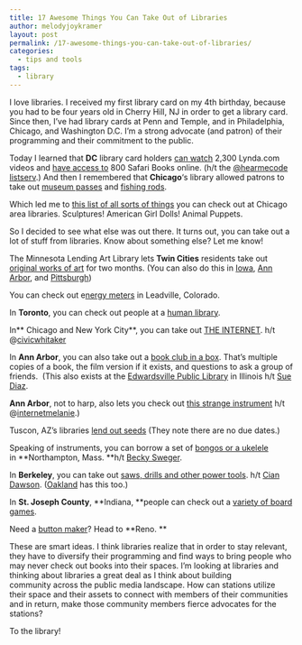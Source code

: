 ```yaml
---
title: 17 Awesome Things You Can Take Out of Libraries
author: melodyjoykramer
layout: post
permalink: /17-awesome-things-you-can-take-out-of-libraries/
categories:
  - tips and tools
tags:
  - library
---
```

I love libraries. I received my first library card on my 4th birthday, because you had to be four years old in Cherry Hill, NJ in order to get a library card. Since then, I&#8217;ve had library cards at Penn and Temple, and in Philadelphia, Chicago, and Washington D.C. I&#8217;m a strong advocate (and patron) of their programming and their commitment to the public.

Today I learned that **DC** library card holders [can watch][1] 2,300 Lynda.com videos and [have access to][1] 800 Safari Books online. (h/t the [@hearmecode listserv][2].) And then I remembered that **Chicago**&#8216;s library allowed patrons to take out [museum passes][3] and [fishing rods][4].

Which led me to [this list of all sorts of things][5] you can check out at Chicago area libraries. Sculptures! American Girl Dolls! Animal Puppets.

So I decided to see what else was out there. It turns out, you can take out a lot of stuff from libraries. Know about something else? Let me know!

The Minnesota Lending Art Library lets **Twin Cities** residents take out [original works of art][6] for two months. (You can also do this in [Iowa][7], [Ann Arbor][8], and [Pittsburgh][9])

You can check out e[nergy meters][10] in Leadville, Colorado.

In **Toronto**, you can check out people at a [human library][11].

In** Chicago and New York City**, you can take out [THE INTERNET][12]. h/t @[civicwhitaker][13]

In **Ann Arbor**, you can also take out a [book club in a box][8]. That&#8217;s multiple copies of a book, the film version if it exists, and questions to ask a group of friends.  (This also exists at the [Edwardsville Public Library][14] in Illinois h/t [Sue Diaz][15].

**Ann Arbor**, not to harp, also lets you check out [this strange instrument][16] h/t @[internetmelanie][17].)

Tuscon, AZ&#8217;s libraries [lend out seeds][18] (They note there are no due dates.)

Speaking of instruments, you can borrow a set of [bongos or a ukelele][19] in **Northampton, Mass. **h/t [Becky Sweger][20].

In **Berkeley**, you can take out [saws, drills and other power tools][21]. h/t [Cian Dawson][22]. ([Oakland][23] has this too.)

In **St. Joseph County**, **Indiana, **people can check out a [variety of board games][24].

Need a [button maker][25]? Head to **Reno. **

These are smart ideas. I think libraries realize that in order to stay relevant, they have to diversify their programming and find ways to bring people who may never check out books into their spaces. I&#8217;m looking at libraries and thinking about libraries a great deal as I think about building community across the public media landscape. How can stations utilize their space and their assets to connect with members of their communities and in return, make those community members fierce advocates for the stations?

To the library!

&nbsp;

&nbsp;

&nbsp;

 [1]: http://dclibrary.org/node/193
 [2]: http://hearmecode.com/
 [3]: http://www.chipublib.org/faqs/what-museums-can-i-get-passes-for/
 [4]: http://old.chipublib.org/eventsprog/programs/science_conn.php
 [5]: http://www.wbez.org/series/curious-city/libraries-beyond-books-108170
 [6]: http://www.artlending.org/
 [7]: http://www.icpl.org/art/
 [8]: http://www.aadl.org/catalog/browse/unusual
 [9]: http://ci13.cmoa.org/artwork/0701
 [10]: http://www.leadvilleherald.com/free_content/article_c1e74a86-9241-11e2-b405-001a4bcf6878.html
 [11]: http://humanlibrary.org/
 [12]: http://www.techsoupforlibraries.org/blog/mobile-hotspot-lending-finally-gets-national-press
 [13]: https://twitter.com/CivicWhitaker
 [14]: http://www.edwardsvillelibrary.org/index.php?id=1
 [15]: https://twitter.com/SuglyIster
 [16]: https://www.youtube.com/watch?v=PxLB70G-tRY
 [17]: https://twitter.com/internetmelanie
 [18]: http://www.library.pima.gov/seed-library/
 [19]: http://forbeslibrary.org/help/borrow-a-musical-instrument/
 [20]: https://twitter.com/bendystraw
 [21]: https://www.berkeleypubliclibrary.org/sites/default/files/files/inline/201328_bpl_tool_broch3_rev2.pdf
 [22]: https://twitter.com/cbdawson
 [23]: http://www.oaklandlibrary.org/locations/tool-lending-library/tool-list-lending-guidelines
 [24]: http://sjcpl.lib.in.us/kids-blog
 [25]: http://guides.library.unr.edu/equipment-checkout/button